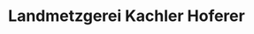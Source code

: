---
title: "Landmetzgerei Kachler Hoferer"
url: /markt-bibart/landmetzgerei-kachler-hoferer/
shop: Metzgerei
---